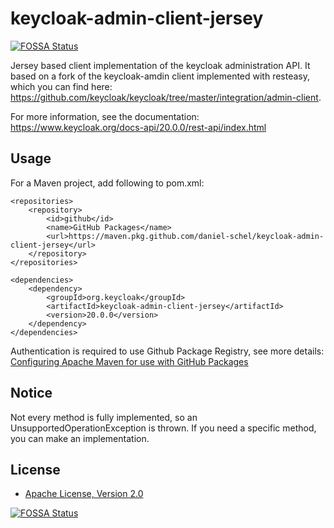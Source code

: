 # keycloak-admin-client-jersey
[![FOSSA Status](https://app.fossa.com/api/projects/git%2Bgithub.com%2Fdaniel-schel%2Fkeycloak-admin-client-jersey.svg?type=shield)](https://app.fossa.com/projects/git%2Bgithub.com%2Fdaniel-schel%2Fkeycloak-admin-client-jersey?ref=badge_shield)


Jersey based client implementation of the keycloak administration API. It based on a fork of the keycloak-amdin client implemented with resteasy, 
which you can find here: https://github.com/keycloak/keycloak/tree/master/integration/admin-client.

For more information, see the documentation: https://www.keycloak.org/docs-api/20.0.0/rest-api/index.html

## Usage

For a Maven project, add following to pom.xml:

    <repositories>
        <repository>
            <id>github</id>
            <name>GitHub Packages</name>
            <url>https://maven.pkg.github.com/daniel-schel/keycloak-admin-client-jersey</url>
        </repository>
	</repositories>

    <dependencies>
        <dependency>
            <groupId>org.keycloak</groupId>
            <artifactId>keycloak-admin-client-jersey</artifactId>
            <version>20.0.0</version>
        </dependency>
    </dependencies>

Authentication is required to use Github Package Registry, see more details:
[Configuring Apache Maven for use with GitHub Packages](https://docs.github.com/en/free-pro-team@latest/packages/guides/configuring-apache-maven-for-use-with-github-packages)

## Notice 

Not every method is fully implemented, so an UnsupportedOperationException is thrown. If you need a specific method, you can make an implementation.

## License

* [Apache License, Version 2.0](https://www.apache.org/licenses/LICENSE-2.0)


[![FOSSA Status](https://app.fossa.com/api/projects/git%2Bgithub.com%2Fdaniel-schel%2Fkeycloak-admin-client-jersey.svg?type=large)](https://app.fossa.com/projects/git%2Bgithub.com%2Fdaniel-schel%2Fkeycloak-admin-client-jersey?ref=badge_large)
